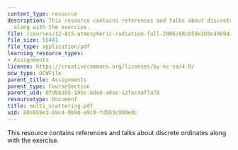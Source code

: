 ```yaml
---
content_type: resource
description: This resource contains references and talks about discrete ordinates
  along with the exercise.
file: /courses/12-815-atmospheric-radiation-fall-2006/88c659e3b9c49b9da9c9fd583c989e8c_multi_scattering.pdf
file_size: 55441
file_type: application/pdf
learning_resource_types:
- Assignments
license: https://creativecommons.org/licenses/by-nc-sa/4.0/
ocw_type: OCWFile
parent_title: Assignments
parent_type: CourseSection
parent_uid: 0fdbba55-195c-6ded-a0ee-12fec4af7a78
resourcetype: Document
title: multi_scattering.pdf
uid: 88c659e3-b9c4-9b9d-a9c9-fd583c989e8c
---
```

This resource contains references and talks about discrete ordinates along with the exercise.